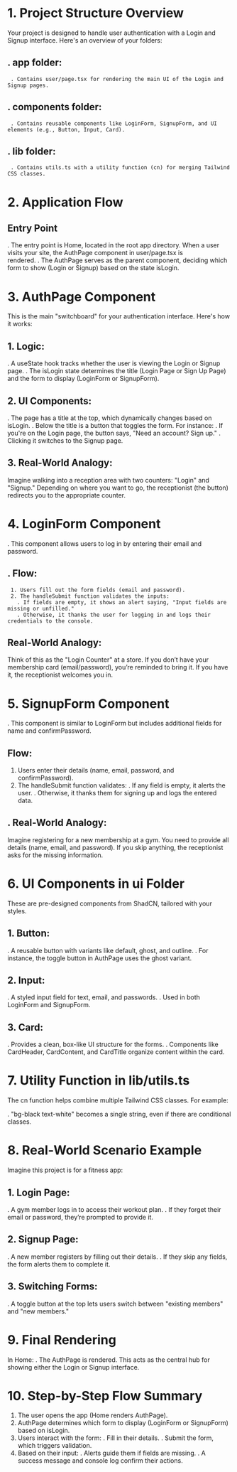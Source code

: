 # 1. Project Structure Overview
Your project is designed to handle user authentication with a Login and Signup interface. Here's an overview of your folders:

## . app folder:
     . Contains user/page.tsx for rendering the main UI of the Login and Signup pages.
## . components folder:
     . Contains reusable components like LoginForm, SignupForm, and UI elements (e.g., Button, Input, Card).
## . lib folder:
     . Contains utils.ts with a utility function (cn) for merging Tailwind CSS classes.

# 2. Application Flow
## Entry Point
 . The entry point is Home, located in the root app directory. When a user visits your site, the AuthPage component in user/page.tsx is  
   rendered.
 . The AuthPage serves as the parent component, deciding which form to show (Login or Signup) based on the state isLogin.

# 3. AuthPage Component
This is the main "switchboard" for your authentication interface. Here's how it works:

## 1. Logic:
 . A useState hook tracks whether the user is viewing the Login or Signup page.
 . The isLogin state determines the title (Login Page or Sign Up Page) and the form to display (LoginForm or SignupForm).

## 2. UI Components:
. The page has a title at the top, which dynamically changes based on isLogin.
. Below the title is a button that toggles the form. For instance:
  . If you're on the Login page, the button says, "Need an account? Sign up."
  . Clicking it switches to the Signup page.

## 3. Real-World Analogy:
 Imagine walking into a reception area with two counters: "Login" and "Signup." Depending on where you want to go, the receptionist (the button) redirects you to the appropriate counter.

# 4. LoginForm Component
. This component allows users to log in by entering their email and password.
## . Flow:
     1. Users fill out the form fields (email and password).
     2. The handleSubmit function validates the inputs:
       . If fields are empty, it shows an alert saying, "Input fields are missing or unfilled."
       . Otherwise, it thanks the user for logging in and logs their credentials to the console.

##  Real-World Analogy: 
Think of this as the "Login Counter" at a store. If you don’t have your membership card (email/password), you’re reminded to bring it. If you have it, the receptionist welcomes you in.

# 5. SignupForm Component
. This component is similar to LoginForm but includes additional fields for name and confirmPassword.
## Flow:
  1. Users enter their details (name, email, password, and confirmPassword).
  2. The handleSubmit function validates:
    . If any field is empty, it alerts the user.
    . Otherwise, it thanks them for signing up and logs the entered data.
## . Real-World Analogy: 
Imagine registering for a new membership at a gym. You need to provide all details (name, email, and password). If you skip anything, the receptionist asks for the missing information.

# 6. UI Components in ui Folder
These are pre-designed components from ShadCN, tailored with your styles.

## 1. Button:
  . A reusable button with variants like default, ghost, and outline.
  . For instance, the toggle button in AuthPage uses the ghost variant.

## 2. Input:
. A styled input field for text, email, and passwords.
. Used in both LoginForm and SignupForm.

## 3. Card:
. Provides a clean, box-like UI structure for the forms.
. Components like CardHeader, CardContent, and CardTitle organize content within the card.

# 7. Utility Function in lib/utils.ts
The cn function helps combine multiple Tailwind CSS classes. For example:

. "bg-black text-white" becomes a single string, even if there are conditional classes.

# 8. Real-World Scenario Example
Imagine this project is for a fitness app:

## 1. Login Page:
 . A gym member logs in to access their workout plan.
 . If they forget their email or password, they’re prompted to provide it.

## 2. Signup Page:
  . A new member registers by filling out their details.
  . If they skip any fields, the form alerts them to complete it.

## 3. Switching Forms:
   . A toggle button at the top lets users switch between "existing members" and "new members."

# 9. Final Rendering
In Home:
 . The AuthPage is rendered. This acts as the central hub for showing either the Login or Signup interface.

# 10. Step-by-Step Flow Summary
  1. The user opens the app (Home renders AuthPage).
  2. AuthPage determines which form to display (LoginForm or SignupForm) based on isLogin.
  3. Users interact with the form:
     . Fill in their details.
     . Submit the form, which triggers validation.
  4. Based on their input:
     . Alerts guide them if fields are missing.
     . A success message and console log confirm their actions.









